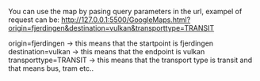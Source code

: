 You can use the map by pasing query parameters in the url, exampel of request can be: 
http://127.0.0.1:5500/GoogleMaps.html?origin=fjerdingen&destination=vulkan&transporttype=TRANSIT

origin=fjerdingen -> this means that the startpoint is fjerdingen
destination=vulkan -> this means that the endpoint is vulkan
transporttype=TRANSIT -> this means that the transport type is transit and that means bus, tram etc..
